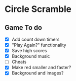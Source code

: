 # Circle Scramble

## Game To do

- [X] Add count down timers
- [X] "Play Again?" functionality
- [X] Save high scores
- [X] Background music
- [ ] Cheats
- [X] Make red smaller and faster?
- [X] Background and images?